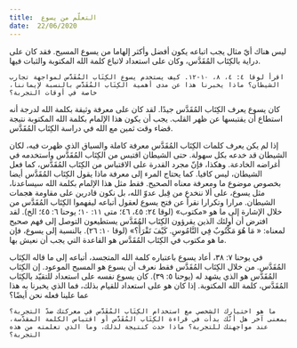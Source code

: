 ```yaml
---
title:  التعلّم من يسوع
date:  22/06/2020
---
```


ليس هناك أيّ مثال يجب اتباعه يكون أفضل وأكثر إلهاما من يسوع المسيح. فقد كان على دراية بالكِتَاب المُقَدَّس، وكان على استعداد لاتباع كلمة الله المكتوبة والثبات فيها.

`اقرأ لوقا ٤: ٤، ٨، ١٠-١٢. كيف يستخدم يسوع الكِتَاب المُقَدَّس لمواجهة تجارب الشيطان؟ ماذا يخبرنا هذا عن مدى أهمية الكِتَاب المُقَدَّس بالنسبة لإيماننا، خاصة في أوقات التجربة؟`

كان يسوع يعرف الكِتَاب المُقَدَّس جيدًا. لقد كان على معرفة وثيقة بكلمة الله لدرجة أنه استطاع أن يقتبسها عن ظهر القلب. يجب أن يكون هذا الإلمام بكلمة الله المكتوبة نتيجة قضاء وقت ثمين مع الله في دراسة الكِتَاب المُقَدَّس.

إذا لم يكن يعرف كلمات الكِتَاب المُقَدَّس معرفة كاملة والسياق الذي ظهرت فيه، لكان الشيطان قد خدعه بكل سهولة. حتى الشيطان اقتبس من الكِتَاب المُقَدَّس واستخدمه في أغراضه الخادعة. وهكذا، فإنّ مجرد القدرة على الاقتباس من الكِتَاب المُقَدَّس، كما فعل الشيطان، ليس كافيا. كما يحتاج المرء إلى معرفة ماذا يقول الكِتَاب المُقَدَّس أيضا بخصوص موضوع ما ومعرفة معناه الصحيح. فقط مثل هذا الإلمام بكلمة الله سيساعدنا، مثل يسوع، على ألا ننخدع من قِبل عدوّ الله، بل نكون قادرين على مقاومة هجمات الشيطان. مرارا وتكرارا نقرأ عن فتح يسوع لعقول أتباعه ليفهموا الكِتَاب المُقَدَّس من خلال الإشارة إلى ما هو «مكتوب» (لوقا ٢٤: ٤٥، ٤٦؛ متى ١١: ١٠؛ يوحنا ٦: ٤٥؛ الخ). لقد افترض أن أولئك الذين يقرؤون الكِتَاب المُقَدَّس يستطيعون التوصل إلى فهم صحيح لمعناه: « مَا هُوَ مَكْتُوبٌ فِي النَّامُوسِ. كَيْفَ تَقْرَأُ؟» (لوقا ١٠: ٢٦). بالنسبة إلى يسوع، فإن ما هو مكتوب في الكِتَاب المُقَدَّس هو القاعدة التي يجب أن نعيش بها.

في يوحنا ٧: ٣٨، أعاد يسوع باعتباره كلمة الله المتجسد، أتباعه إلى ما قاله الكِتَاب المُقَدَّس. من خلال الكِتَاب المُقَدَّس فقط نعرف أن يسوع هو المسيح الموعود. إن الكِتَاب المُقَدَّس هو الذي يشهد له (يوحنا ٥: ٣٩). كان يسوع نفسه على استعداد للتقيّد بالكِتَاب المُقَدَّس، كلمة الله المكتوبة. إذا كان هو على استعداد للقيام بذلك، فما الذي يخبرنا به هذا عما علينا فعله نحن أيضًا؟

`ما هو اختبارك الشخصي مع استخدام الكِتَاب المُقَدَّس في معركتك ضدّ التجربة؟ بمعنى آخر هل أنّك بدأت في قراءة الكِتَاب المُقَدَّس أو اقتباس الكلمة المقدّسة، عند مواجهتك للتجربة؟ ماذا حدث كنتيجة لذلك، وما الذي تعلمته من هذه التجربة؟`